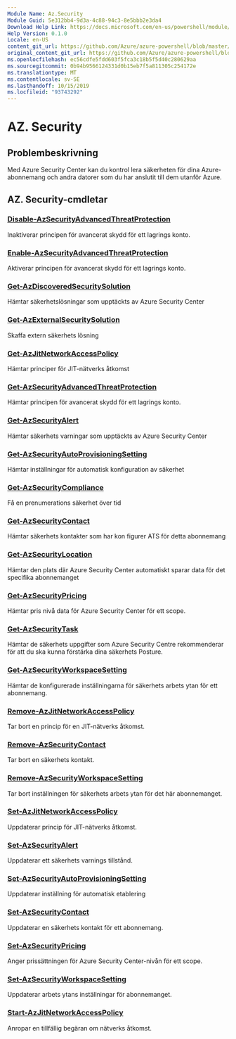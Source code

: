 ```yaml
---
Module Name: Az.Security
Module Guid: 5e312bb4-9d3a-4c88-94c3-8e5bbb2e3da4
Download Help Link: https://docs.microsoft.com/en-us/powershell/module/az.security
Help Version: 0.1.0
Locale: en-US
content_git_url: https://github.com/Azure/azure-powershell/blob/master/src/Security/Security/help/Az.Security.md
original_content_git_url: https://github.com/Azure/azure-powershell/blob/master/src/Security/Security/help/Az.Security.md
ms.openlocfilehash: ec56cdfe5fdd603f5fca3c18b5f5d40c280629aa
ms.sourcegitcommit: 0b94b9566124331d0b15eb7f5a811305c254172e
ms.translationtype: MT
ms.contentlocale: sv-SE
ms.lasthandoff: 10/15/2019
ms.locfileid: "93743292"
---
```

# AZ. Security
## Problembeskrivning
Med Azure Security Center kan du kontrol lera säkerheten för dina Azure-abonnemang och andra datorer som du har anslutit till dem utanför Azure.

## AZ. Security-cmdletar
### [Disable-AzSecurityAdvancedThreatProtection](Disable-AzSecurityAdvancedThreatProtection.md)
Inaktiverar principen för avancerat skydd för ett lagrings konto.

### [Enable-AzSecurityAdvancedThreatProtection](Enable-AzSecurityAdvancedThreatProtection.md)
Aktiverar principen för avancerat skydd för ett lagrings konto.

### [Get-AzDiscoveredSecuritySolution](Get-AzDiscoveredSecuritySolution.md)
Hämtar säkerhetslösningar som upptäckts av Azure Security Center

### [Get-AzExternalSecuritySolution](Get-AzExternalSecuritySolution.md)
Skaffa extern säkerhets lösning 

### [Get-AzJitNetworkAccessPolicy](Get-AzJitNetworkAccessPolicy.md)
Hämtar principer för JIT-nätverks åtkomst

### [Get-AzSecurityAdvancedThreatProtection](Get-AzSecurityAdvancedThreatProtection.md)
Hämtar principen för avancerat skydd för ett lagrings konto.

### [Get-AzSecurityAlert](Get-AzSecurityAlert.md)
Hämtar säkerhets varningar som upptäckts av Azure Security Center

### [Get-AzSecurityAutoProvisioningSetting](Get-AzSecurityAutoProvisioningSetting.md)
Hämtar inställningar för automatisk konfiguration av säkerhet

### [Get-AzSecurityCompliance](Get-AzSecurityCompliance.md)
Få en prenumerations säkerhet över tid

### [Get-AzSecurityContact](Get-AzSecurityContact.md)
Hämtar säkerhets kontakter som har kon figurer ATS för detta abonnemang

### [Get-AzSecurityLocation](Get-AzSecurityLocation.md)
Hämtar den plats där Azure Security Center automatiskt sparar data för det specifika abonnemanget

### [Get-AzSecurityPricing](Get-AzSecurityPricing.md)
Hämtar pris nivå data för Azure Security Center för ett scope.

### [Get-AzSecurityTask](Get-AzSecurityTask.md)
Hämtar de säkerhets uppgifter som Azure Security Centre rekommenderar för att du ska kunna förstärka dina säkerhets Posture.

### [Get-AzSecurityWorkspaceSetting](Get-AzSecurityWorkspaceSetting.md)
Hämtar de konfigurerade inställningarna för säkerhets arbets ytan för ett abonnemang.

### [Remove-AzJitNetworkAccessPolicy](Remove-AzJitNetworkAccessPolicy.md)
Tar bort en princip för en JIT-nätverks åtkomst.

### [Remove-AzSecurityContact](Remove-AzSecurityContact.md)
Tar bort en säkerhets kontakt.

### [Remove-AzSecurityWorkspaceSetting](Remove-AzSecurityWorkspaceSetting.md)
Tar bort inställningen för säkerhets arbets ytan för det här abonnemanget.

### [Set-AzJitNetworkAccessPolicy](Set-AzJitNetworkAccessPolicy.md)
Uppdaterar princip för JIT-nätverks åtkomst.

### [Set-AzSecurityAlert](Set-AzSecurityAlert.md)
Uppdaterar ett säkerhets varnings tillstånd.

### [Set-AzSecurityAutoProvisioningSetting](Set-AzSecurityAutoProvisioningSetting.md)
Uppdaterar inställning för automatisk etablering

### [Set-AzSecurityContact](Set-AzSecurityContact.md)
Uppdaterar en säkerhets kontakt för ett abonnemang.

### [Set-AzSecurityPricing](Set-AzSecurityPricing.md)
Anger prissättningen för Azure Security Center-nivån för ett scope.

### [Set-AzSecurityWorkspaceSetting](Set-AzSecurityWorkspaceSetting.md)
Uppdaterar arbets ytans inställningar för abonnemanget.

### [Start-AzJitNetworkAccessPolicy](Start-AzJitNetworkAccessPolicy.md)
Anropar en tillfällig begäran om nätverks åtkomst.

